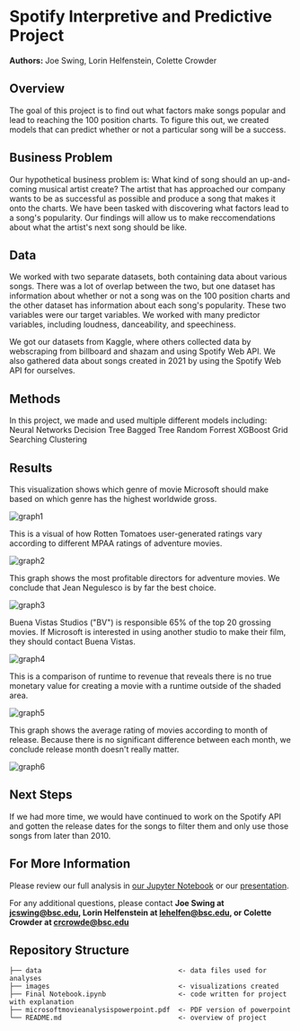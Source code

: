 # Spotify Interpretive and Predictive Project
**Authors:** Joe Swing, Lorin Helfenstein, Colette Crowder

## Overview
The goal of this project is to find out what factors make songs popular and lead to reaching the 100 position charts. To figure this out, we created models that can predict whether or not a particular song will be a success.

## Business Problem
Our hypothetical business problem is: What kind of song should an up-and-coming musical artist create? The artist that has approached our company wants to be as successful as possible and produce a song that makes it onto the charts. We have been tasked with discovering what factors lead to a song's popularity. Our findings will allow us to make reccomendations about what the artist's next song should be like.

## Data
We worked with two separate datasets, both containing data about various songs. There was a lot of overlap between the two, but one dataset has information about whether or not a song was on the 100 position charts and the other dataset has information about each song's popularity. These two variables were our target variables. We worked with many predictor variables, including loudness, danceability, and speechiness.

We got our datasets from Kaggle, where others collected data by webscraping from billboard and shazam and using Spotify Web API. We also gathered data about songs created in 2021 by using the Spotify Web API for ourselves.

## Methods
In this project, we made and used multiple different models including:
Neural Networks
Decision Tree
Bagged Tree
Random Forrest
XGBoost
Grid Searching
Clustering

## Results

This visualization shows which genre of movie Microsoft should make based on which genre has the highest worldwide gross.

![graph1](./images/grouped_barplot_Seaborn_barplot_Python_corrected.png)

This is a visual of how Rotten Tomatoes user-generated ratings vary according to different MPAA ratings of adventure movies.

![graph2](./images/Rotten_tomatose_Ratings.png)

This graph shows the most profitable directors for adventure movies. We conclude that Jean Negulesco is by far the best choice.

![graph3](./images/Directors_and_Profit_for_Adventure_Movies.png)

Buena Vistas Studios ("BV") is responsible 65% of the top 20 grossing movies. If Microsoft is interested in using another studio to make their film, they should contact Buena Vistas.

![graph4](./images/top20_barplot_Seaborn_barplot_Python.png)

This is a comparison of runtime to revenue that reveals there is no true monetary value for creating a movie with a runtime outside of the shaded area.

![graph5](./images/Runtime_Comparison_line_added.png)

This graph shows the average rating of movies according to month of release. Because there is no significant difference between each month, we conclude release month doesn't really matter.

![graph6](./images/Month_and_Rating.png)

## Next Steps
If we had more time, we would have continued to work on the Spotify API and gotten the release dates for the songs to filter them and only use those songs from later than 2010. 

## For More Information
Please review our full analysis in [our Jupyter Notebook](./Final/Notebook.ipynb) or our [presentation](./microsoftmovieanalysispowerpoint.pdf).

For any additional questions, please contact **Joe Swing at jcswing@bsc.edu, Lorin Helfenstein at lehelfen@bsc.edu, or Colette Crowder at crcrowde@bsc.edu**

## Repository Structure

```
├── data                                  <- data files used for analyses
├── images                                <- visualizations created
├── Final Notebook.ipynb                  <- code written for project with explanation
├── microsoftmovieanalysispowerpoint.pdf  <- PDF version of powerpoint
└── README.md                             <- overview of project
```